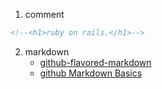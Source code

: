1. comment
```html
<!--<h1>ruby on rails.</h1>-->
```

2. markdown
    * [github-flavored-markdown](https://help.github.com/articles/github-flavored-markdown)
    * [github Markdown Basics](https://help.github.com/articles/markdown-basics)



